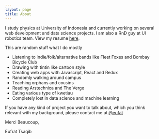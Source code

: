 ```yaml
---
layout: page
title: About
---
```

 I study physics at University of Indonesia and currently working on several web development and data science projects. I am also a RnD guy at UI robotics team. View my resume [here](https://docs.google.com/document/d/1v2QEILcYgqYaE_yI4qGiBH8DPppA4X49Wn-j50j6TOo/edit?usp=sharing). 
 
 This are random stuff what I do mostly

- Listening to indie/folk/alternative bands like Fleet Foxes and Bombay Bicycle Club
- Drawing with tintin like cartoon style
- Creating web apps with Javascript, React and Redux
- Randomly walking around campus
- Teaching orphans and cousins
- Reading Arstechnica and The Verge
- Eating various type of kwetiau
- Completely lost in data science and machine learning

 If you have any kind of project you want to talk about, which you think relevant with my background, please contact me at [@eufat](https://www.twitter.com/eufat)

Merci Beaucoup,

Eufrat Tsaqib

